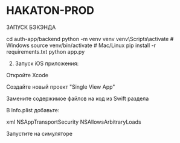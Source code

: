 # HAKATON-PROD

ЗАПУСК БЭКЭНДА

cd auth-app/backend
python -m venv venv
venv\Scripts\activate  # Windows
source venv/bin/activate  # Mac/Linux
pip install -r requirements.txt
python app.py

2. Запуск iOS приложения:

Откройте Xcode

Создайте новый проект "Single View App"

Замените содержимое файлов на код из Swift раздела

В Info.plist добавьте:

xml
<key>NSAppTransportSecurity</key>
<dict>
    <key>NSAllowsArbitraryLoads</key>
    <true/>
</dict>

Запустите на симуляторе

